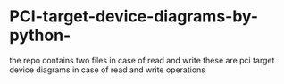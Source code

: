 # PCI-target-device-diagrams-by-python-
the repo contains two files in case of read and write
these are pci target device diagrams in case of read and write operations

